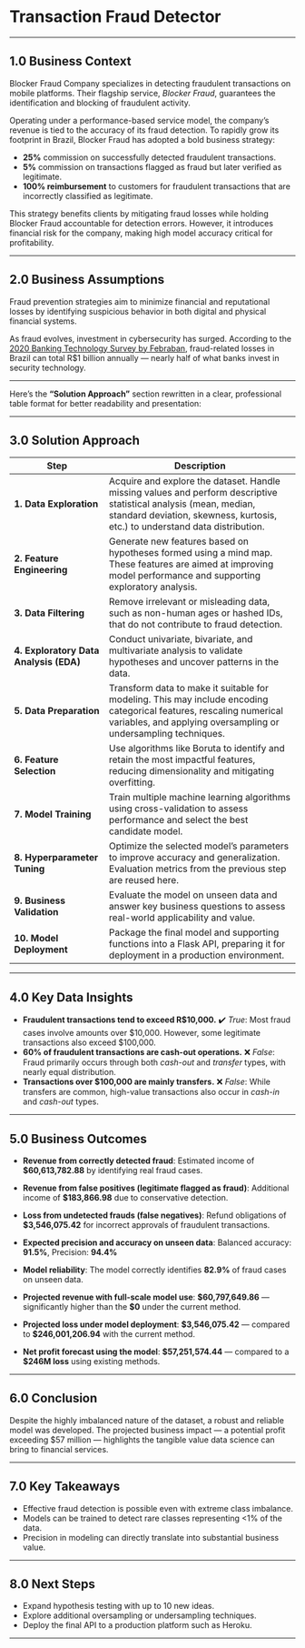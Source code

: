 # Transaction Fraud Detector
---

## 1.0 Business Context

Blocker Fraud Company specializes in detecting fraudulent transactions on mobile platforms. Their flagship service, *Blocker Fraud*, guarantees the identification and blocking of fraudulent activity.

Operating under a performance-based service model, the company’s revenue is tied to the accuracy of its fraud detection. To rapidly grow its footprint in Brazil, Blocker Fraud has adopted a bold business strategy:

* **25%** commission on successfully detected fraudulent transactions.
* **5%** commission on transactions flagged as fraud but later verified as legitimate.
* **100% reimbursement** to customers for fraudulent transactions that are incorrectly classified as legitimate.

This strategy benefits clients by mitigating fraud losses while holding Blocker Fraud accountable for detection errors. However, it introduces financial risk for the company, making high model accuracy critical for profitability.

---

## 2.0 Business Assumptions

Fraud prevention strategies aim to minimize financial and reputational losses by identifying suspicious behavior in both digital and physical financial systems.

As fraud evolves, investment in cybersecurity has surged. According to the [2020 Banking Technology Survey by Febraban](https://blog.simply.com.br/tecnologia-bancaria-2020/), fraud-related losses in Brazil can total R\$1 billion annually — nearly half of what banks invest in security technology.

---

Here’s the **“Solution Approach”** section rewritten in a clear, professional table format for better readability and presentation:

---

## 3.0 Solution Approach

| **Step**                               | **Description**                                                                                                                                                                                   |
| -------------------------------------- | ------------------------------------------------------------------------------------------------------------------------------------------------------------------------------------------------- |
| **1. Data Exploration**                | Acquire and explore the dataset. Handle missing values and perform descriptive statistical analysis (mean, median, standard deviation, skewness, kurtosis, etc.) to understand data distribution. |
| **2. Feature Engineering**             | Generate new features based on hypotheses formed using a mind map. These features are aimed at improving model performance and supporting exploratory analysis.                                   |
| **3. Data Filtering**                  | Remove irrelevant or misleading data, such as non-human ages or hashed IDs, that do not contribute to fraud detection.                                                                            |
| **4. Exploratory Data Analysis (EDA)** | Conduct univariate, bivariate, and multivariate analysis to validate hypotheses and uncover patterns in the data.                                                                                 |
| **5. Data Preparation**                | Transform data to make it suitable for modeling. This may include encoding categorical features, rescaling numerical variables, and applying oversampling or undersampling techniques.            |
| **6. Feature Selection**               | Use algorithms like Boruta to identify and retain the most impactful features, reducing dimensionality and mitigating overfitting.                                                                |
| **7. Model Training**                  | Train multiple machine learning algorithms using cross-validation to assess performance and select the best candidate model.                                                                      |
| **8. Hyperparameter Tuning**           | Optimize the selected model’s parameters to improve accuracy and generalization. Evaluation metrics from the previous step are reused here.                                                       |
| **9. Business Validation**             | Evaluate the model on unseen data and answer key business questions to assess real-world applicability and value.                                                                                 |
| **10. Model Deployment**               | Package the final model and supporting functions into a Flask API, preparing it for deployment in a production environment.                                                                       |

---

## 4.0 Key Data Insights

* **Fraudulent transactions tend to exceed R\$10,000.**
  ✔️ *True*: Most fraud cases involve amounts over \$10,000. However, some legitimate transactions also exceed \$100,000.
* **60% of fraudulent transactions are cash-out operations.**
  ❌ *False*: Fraud primarily occurs through both *cash-out* and *transfer* types, with nearly equal distribution.
* **Transactions over \$100,000 are mainly transfers.**
  ❌ *False*: While transfers are common, high-value transactions also occur in *cash-in* and *cash-out* types.
---

## 5.0 Business Outcomes

* **Revenue from correctly detected fraud**:
  Estimated income of **\$60,613,782.88** by identifying real fraud cases.

* **Revenue from false positives (legitimate flagged as fraud)**:
  Additional income of **\$183,866.98** due to conservative detection.

* **Loss from undetected frauds (false negatives)**:
  Refund obligations of **\$3,546,075.42** for incorrect approvals of fraudulent transactions.

* **Expected precision and accuracy on unseen data**:
  Balanced accuracy: **91.5%**, Precision: **94.4%**

* **Model reliability**:
  The model correctly identifies **82.9%** of fraud cases on unseen data.

* **Projected revenue with full-scale model use**:
  **\$60,797,649.86** — significantly higher than the **\$0** under the current method.

* **Projected loss under model deployment**:
  **\$3,546,075.42** — compared to **\$246,001,206.94** with the current method.

* **Net profit forecast using the model**:
  **\$57,251,574.44** — compared to a **\$246M loss** using existing methods.

---

## 6.0 Conclusion

Despite the highly imbalanced nature of the dataset, a robust and reliable model was developed. The projected business impact — a potential profit exceeding \$57 million — highlights the tangible value data science can bring to financial services.

---

## 7.0 Key Takeaways

* Effective fraud detection is possible even with extreme class imbalance.
* Models can be trained to detect rare classes representing <1% of the data.
* Precision in modeling can directly translate into substantial business value.

---

## 8.0 Next Steps

* Expand hypothesis testing with up to 10 new ideas.
* Explore additional oversampling or undersampling techniques.
* Deploy the final API to a production platform such as Heroku.

---

